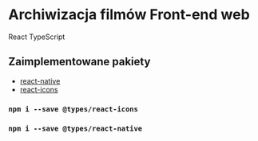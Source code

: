 # Archiwizacja filmów Front-end web

React TypeScript

## Zaimplementowane pakiety

- [react-native](https://www.npmjs.com/package/react-native)
- [react-icons](https://react-icons.github.io/react-icons/)

### `npm i --save @types/react-icons`
### `npm i --save @types/react-native`


